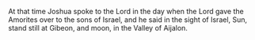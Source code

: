 At that time Joshua spoke to the Lord in the day when the Lord gave the Amorites over to the sons of Israel, and he said in the sight of Israel, Sun, stand still at Gibeon, and moon, in the Valley of Aijalon.
